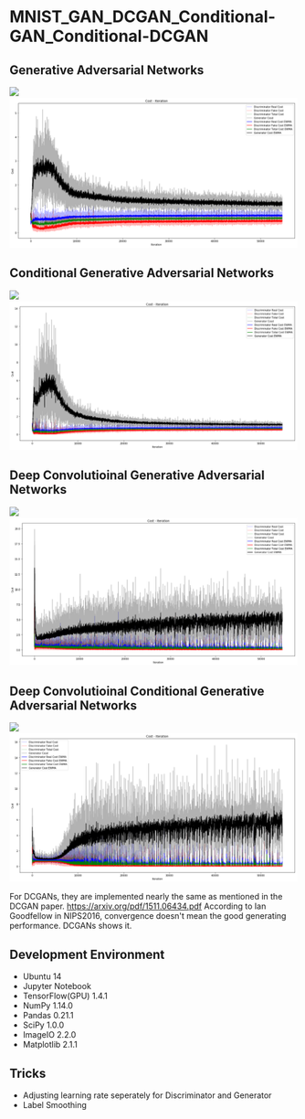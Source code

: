 # MNIST_GAN_DCGAN_Conditional-GAN_Conditional-DCGAN

## Generative Adversarial Networks
![](https://github.com/DHKLeung/MNIST_GAN_DCGAN_Conditional-GAN_Conditional-DCGAN/blob/master/img_for_readme/GAN.gif?raw=true)
![](https://github.com/DHKLeung/MNIST_GAN_DCGAN_Conditional-GAN_Conditional-DCGAN/blob/master/img_for_readme/GAN.png?raw=true)

## Conditional Generative Adversarial Networks
![](https://github.com/DHKLeung/MNIST_GAN_DCGAN_Conditional-GAN_Conditional-DCGAN/blob/master/img_for_readme/cGAN.gif?raw=true)
![](https://github.com/DHKLeung/MNIST_GAN_DCGAN_Conditional-GAN_Conditional-DCGAN/blob/master/img_for_readme/cGAN.png?raw=true)

## Deep Convolutioinal Generative Adversarial Networks
![](https://github.com/DHKLeung/MNIST_GAN_DCGAN_Conditional-GAN_Conditional-DCGAN/blob/master/img_for_readme/DCGAN.gif?raw=true)
![](https://github.com/DHKLeung/MNIST_GAN_DCGAN_Conditional-GAN_Conditional-DCGAN/blob/master/img_for_readme/DCGAN.png?raw=true)

## Deep Convolutioinal Conditional Generative Adversarial Networks
![](https://github.com/DHKLeung/MNIST_GAN_DCGAN_Conditional-GAN_Conditional-DCGAN/blob/master/img_for_readme/cDCGAN.gif?raw=true)
![](https://github.com/DHKLeung/MNIST_GAN_DCGAN_Conditional-GAN_Conditional-DCGAN/blob/master/img_for_readme/cDCGAN.png?raw=true)

For DCGANs, they are implemented nearly the same as mentioned in the DCGAN paper.
https://arxiv.org/pdf/1511.06434.pdf
According to Ian Goodfellow in NIPS2016, convergence doesn't mean the good generating performance. DCGANs shows it.

## Development Environment
* Ubuntu 14
* Jupyter Notebook
* TensorFlow(GPU) 1.4.1
* NumPy 1.14.0
* Pandas 0.21.1
* SciPy 1.0.0
* ImageIO 2.2.0
* Matplotlib 2.1.1

## Tricks
* Adjusting learning rate seperately for Discriminator and Generator
* Label Smoothing
